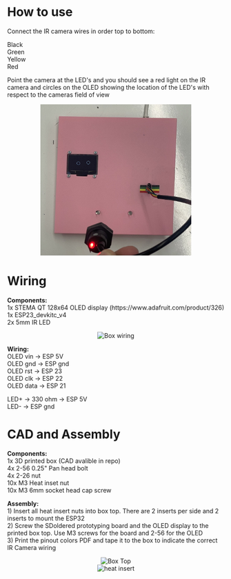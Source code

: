 
# How to use

Connect the IR camera wires in order top to bottom:

<p>
  Black<br>
  Green<br>
  Yellow<br>
  Red<br>
</p>

<p>
  Point the camera at the LED's and you should see a red light on the IR camera and circles on the OLED showing the location of the LED's with respect to the cameras field of view
  </p>
  
<p align="center">
  <img src="IRCamera_tester_box_cad/use_photo.png" width="350" alt="using boxp">
</p>


# Wiring

<p>
  <b>Components:</b><br>
  1x STEMA QT 128x64 OLED display (https://www.adafruit.com/product/326)<br>
  1x ESP23_devkitc_v4 <br>
  2x 5mm IR LED<br>
</p>

<p align="center">
  <img src="IRCamera_tester_box_cad/wiring.png" width="350" alt="Box wiring">
</p>

<p>
  <b>Wiring:</b><br>
  OLED vin -> ESP 5V<br>
  OLED gnd -> ESP gnd<br>
  OLED rst -> ESP 23<br>
  OLED clk -> ESP 22<br>
  OLED data -> ESP 21<br>
  
  LED+ -> 330 ohm -> ESP 5V<br>
  LED- -> ESP gnd<br>
  
  
</p>

# CAD and Assembly
<p>
  <b>Components:</b> <br>
  1x 3D printed box (CAD avalible in repo) <br>
  4x 2-56 0.25" Pan head bolt <br>
  4x 2-26 nut <br>
  10x M3 Heat inset nut <br>
  10x M3 6mm socket head cap screw <br>
</p>

<p>
  <b> Assembly:</b><br>
  1) Insert all heat insert nuts into box top. There are 2 inserts per side and 2 inserts to mount the ESP32<br>
  2) Screw the SDoldered prototyping board and the OLED display to the printed box top. Use M3 screws for the board and 2-56 for the OLED <br>
  3) Print the pinout colors PDF and tape it to the box to indicate the correct IR Camera wiring<br>
</p>
<p align="center">
  <img src="IRCamera_tester_box_cad/top.png" width="350" alt="Box Top"><br>
  <img src="IRCamera_tester_box_cad/heat_insert.png" width="350" alt="heat insert">
</p>


